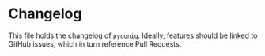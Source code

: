 # Changelog

This file holds the changelog of `pyconiq`. Ideally, features should be linked to GitHub
issues, which in turn reference Pull Requests.

<!-- towncrier release notes start -->
